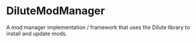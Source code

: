 # DiluteModManager
A mod manager implementation / framework that uses the Dilute library to install and update mods.
